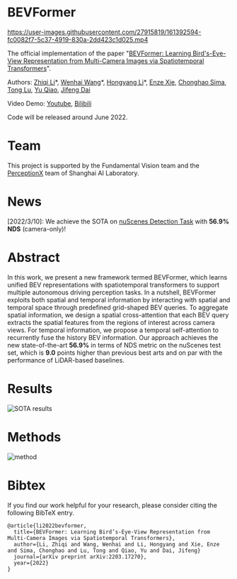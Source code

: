 # BEVFormer

https://user-images.githubusercontent.com/27915819/161392594-fc0082f7-5c37-4919-830a-2dd423c1d025.mp4


The official implementation of the paper "[BEVFormer: Learning Bird's-Eye-View Representation from Multi-Camera Images via Spatiotemporal Transformers](https://arxiv.org/abs/2203.17270)".

Authors: [Zhiqi Li](https://scholar.google.com.hk/citations?user=H2fJLqEAAAAJ&hl=zh-CN)\*, [Wenhai Wang](https://whai362.github.io/)\*, [Hongyang Li](https://lihongyang.info/)\*, [Enze Xie](https://xieenze.github.io/), [Chonghao Sima](https://scholar.google.com.hk/citations?user=dgYJ6esAAAAJ&hl=zh-CN&oi=ao), [Tong Lu](https://cs.nju.edu.cn/lutong/index.htm), [Yu Qiao](https://scholar.google.com/citations?user=gFtI-8QAAAAJ&hl=zh-CN), [Jifeng Dai](https://jifengdai.org/)

Video Demo: [Youtube](https://www.youtube.com/watch?v=n-cM32B9Iyw), [Bilibili](https://www.bilibili.com/video/BV17q4y1e7He?spm_id_from=333.999.0.0)

Code will be released around June 2022. 
# Team

This project is supported by the Fundamental Vision team and the [PerceptionX](https://github.com/OpenPerceptionX) team of Shanghai AI Laboratory.

# News
[2022/3/10]: We achieve the SOTA on [nuScenes Detection Task](https://nuscenes.org/object-detection?externalData=all&mapData=all&modalities=Camera) with **56.9% NDS** (camera-only)!
</br>


# Abstract
In this work, we present a new framework termed BEVFormer, which learns unified BEV representations with spatiotemporal transformers to support multiple autonomous driving perception tasks. In a nutshell, BEVFormer exploits both spatial and temporal information by interacting with spatial and temporal space through predefined grid-shaped BEV queries. To aggregate spatial information, we design a spatial cross-attention that each BEV query extracts the spatial features from the regions of interest across camera views. For temporal information, we propose a temporal self-attention to recurrently fuse the history BEV information.
Our approach achieves the new state-of-the-art **56.9\%** in terms of NDS metric on the nuScenes test set, which is **9.0** points higher than previous best arts and on par with the performance of LiDAR-based baselines.
# Results
![SOTA results](figs/sota_results.png "results on nuScenes")


# Methods
![method](figs/arch.png "model arch")



# Bibtex
If you find our work helpful for your research, please consider citing the following BibTeX entry.   
```
@article{li2022bevformer,
  title={BEVFormer: Learning Bird’s-Eye-View Representation from Multi-Camera Images via Spatiotemporal Transformers},
  author={Li, Zhiqi and Wang, Wenhai and Li, Hongyang and Xie, Enze and Sima, Chonghao and Lu, Tong and Qiao, Yu and Dai, Jifeng}
  journal={arXiv preprint arXiv:2203.17270},
  year={2022}
}
```
